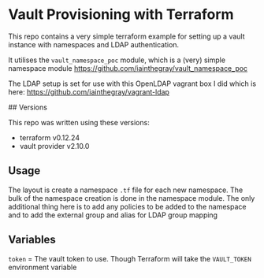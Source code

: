# Vault Provisioning with Terraform

This repo contains a very simple terraform example for setting up a vault instance with namespaces and LDAP authentication.

It utilises the `vault_namespace_poc` module, which is a (very) simple namespace module
<https://github.com/iainthegray/vault_namespace_poc>

The LDAP setup is set for use with this OpenLDAP vagrant box I did which is here:
<https://github.com/iainthegray/vagrant-ldap>

## Versions

This repo was written using these versions:

- terraform v0.12.24
- vault provider v2.10.0

## Usage

The layout is create a namespace `.tf` file for each new namespace. The bulk of the namespace creation is done in the namespace module. The only additional thing here is to add any policies to be added to the namespace and to add the external group and alias for LDAP group mapping

## Variables

`token` = The vault token to use. Though Terraform will take the `VAULT_TOKEN` environment variable
